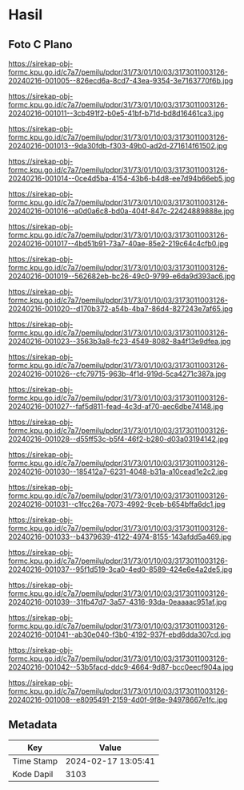 # Hasil

## Foto C Plano

https://sirekap-obj-formc.kpu.go.id/c7a7/pemilu/pdpr/31/73/01/10/03/3173011003126-20240216-001005--826ecd6a-8cd7-43ea-9354-3e7163770f6b.jpg

https://sirekap-obj-formc.kpu.go.id/c7a7/pemilu/pdpr/31/73/01/10/03/3173011003126-20240216-001011--3cb491f2-b0e5-41bf-b71d-bd8d16461ca3.jpg

https://sirekap-obj-formc.kpu.go.id/c7a7/pemilu/pdpr/31/73/01/10/03/3173011003126-20240216-001013--9da30fdb-f303-49b0-ad2d-271614f61502.jpg

https://sirekap-obj-formc.kpu.go.id/c7a7/pemilu/pdpr/31/73/01/10/03/3173011003126-20240216-001014--0ce4d5ba-4154-43b6-b4d8-ee7d94b66eb5.jpg

https://sirekap-obj-formc.kpu.go.id/c7a7/pemilu/pdpr/31/73/01/10/03/3173011003126-20240216-001016--a0d0a6c8-bd0a-404f-847c-22424889888e.jpg

https://sirekap-obj-formc.kpu.go.id/c7a7/pemilu/pdpr/31/73/01/10/03/3173011003126-20240216-001017--4bd51b91-73a7-40ae-85e2-219c64c4cfb0.jpg

https://sirekap-obj-formc.kpu.go.id/c7a7/pemilu/pdpr/31/73/01/10/03/3173011003126-20240216-001019--562682eb-bc26-49c0-9799-e6da9d393ac6.jpg

https://sirekap-obj-formc.kpu.go.id/c7a7/pemilu/pdpr/31/73/01/10/03/3173011003126-20240216-001020--d170b372-a54b-4ba7-86d4-827243e7af65.jpg

https://sirekap-obj-formc.kpu.go.id/c7a7/pemilu/pdpr/31/73/01/10/03/3173011003126-20240216-001023--3563b3a8-fc23-4549-8082-8a4f13e9dfea.jpg

https://sirekap-obj-formc.kpu.go.id/c7a7/pemilu/pdpr/31/73/01/10/03/3173011003126-20240216-001026--cfc79715-963b-4f1d-919d-5ca4271c387a.jpg

https://sirekap-obj-formc.kpu.go.id/c7a7/pemilu/pdpr/31/73/01/10/03/3173011003126-20240216-001027--faf5d811-fead-4c3d-af70-aec6dbe74148.jpg

https://sirekap-obj-formc.kpu.go.id/c7a7/pemilu/pdpr/31/73/01/10/03/3173011003126-20240216-001028--d55ff53c-b5f4-46f2-b280-d03a03194142.jpg

https://sirekap-obj-formc.kpu.go.id/c7a7/pemilu/pdpr/31/73/01/10/03/3173011003126-20240216-001030--185412a7-6231-4048-b31a-a10cead1e2c2.jpg

https://sirekap-obj-formc.kpu.go.id/c7a7/pemilu/pdpr/31/73/01/10/03/3173011003126-20240216-001031--c1fcc26a-7073-4992-9ceb-b654bffa6dc1.jpg

https://sirekap-obj-formc.kpu.go.id/c7a7/pemilu/pdpr/31/73/01/10/03/3173011003126-20240216-001033--b4379639-4122-4974-8155-143afdd5a469.jpg

https://sirekap-obj-formc.kpu.go.id/c7a7/pemilu/pdpr/31/73/01/10/03/3173011003126-20240216-001037--95f1d519-3ca0-4ed0-8589-424e6e4a2de5.jpg

https://sirekap-obj-formc.kpu.go.id/c7a7/pemilu/pdpr/31/73/01/10/03/3173011003126-20240216-001039--31fb47d7-3a57-4316-93da-0eaaaac951af.jpg

https://sirekap-obj-formc.kpu.go.id/c7a7/pemilu/pdpr/31/73/01/10/03/3173011003126-20240216-001041--ab30e040-f3b0-4192-937f-ebd6dda307cd.jpg

https://sirekap-obj-formc.kpu.go.id/c7a7/pemilu/pdpr/31/73/01/10/03/3173011003126-20240216-001042--53b5facd-ddc9-4664-9d87-bcc0eecf904a.jpg

https://sirekap-obj-formc.kpu.go.id/c7a7/pemilu/pdpr/31/73/01/10/03/3173011003126-20240216-001008--e8095491-2159-4d0f-9f8e-94978667e1fc.jpg


## Metadata

| Key        | Value               |
| ---------- | ------------------- |
| Time Stamp | 2024-02-17 13:05:41 |
| Kode Dapil | 3103                |



